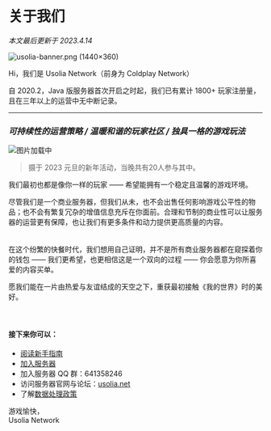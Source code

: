 # 关于我们

*本文最后更新于 2023.4.14*

![usolia-banner.png (1440×360)](https://usolia.net/img/usolia-banner.png)

Hi，我们是 Usolia Network（前身为 Coldplay Network）

自 2020.2，Java 版服务器首次开启之时起，我们已有累计 1800+ 玩家注册量，且在三年以上的运营中无中断记录。

----------


### *可持续性的运营策略 / 温暖和谐的玩家社区 / 独具一格的游戏玩法*

![图片加载中](https://docs.usolia.net/img/2023-new-year-eve.png)

> 摄于 2023 元旦的新年活动，当晚共有20人参与其中。

我们最初也都是像你一样的玩家 —— 希望能拥有一个稳定且温馨的游戏环境。

尽管我们是一个商业服务器，但我们从未，也不会出售任何影响游戏公平性的物品；也不会有繁复冗杂的增值信息充斥在你面前。合理和节制的商业性可以让服务器的运营更有保障，也让我们有更多条件和动力提供更高质量的内容。
<br>
<br>
<br>
在这个纷繁的快餐时代，我们想用自己证明，并不是所有商业服务器都在窥探着你的钱包 —— 我们更希望，也更相信这是一个双向的过程 —— 你会愿意为你所喜爱的内容买单。

愿我们能在一片由热爱与友谊结成的天空之下，重获最初接触《我的世界》时的美好。
<br>
<br>
<br>

#### 接下来你可以：

 - [阅读新手指南](https://docs.usolia.net/#/docs/server/guides-new)
 - [加入服务器](https://docs.usolia.net/#/)
 - 加入服务器 QQ 群：641358246
 - 访问服务器官网与论坛：[usolia.net](https://usolia.net)
 - 了解[数据处理政策](https://docs.usolia.net/#/docs/server/privacy)


游戏愉快，
<br>
Usolia Network
